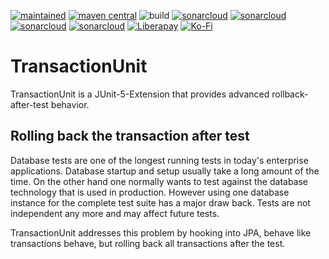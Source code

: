 [![maintained](https://img.shields.io/badge/Maintained-yes-brightgreen.svg)](https://github.com/ArneLimburg/transactionunit/graphs/commit-activity)
[![maven central](https://maven-badges.herokuapp.com/maven-central/org.transactionunit/transactionunit/badge.svg)](https://maven-badges.herokuapp.com/maven-central/org.transactionunit/transactionunit)
![build](https://github.com/ArneLimburg/transactionunit/workflows/build/badge.svg) 
[![sonarcloud](https://sonarcloud.io/api/project_badges/measure?project=ArneLimburg_transactionunit&metric=security_rating)](https://sonarcloud.io/dashboard?id=ArneLimburg_transactionunit)
[![sonarcloud](https://sonarcloud.io/api/project_badges/measure?project=ArneLimburg_transactionunit&metric=vulnerabilities)](https://sonarcloud.io/dashboard?id=ArneLimburg_transactionunit)
[![sonarcloud](https://sonarcloud.io/api/project_badges/measure?project=ArneLimburg_transactionunit&metric=bugs)](https://sonarcloud.io/dashboard?id=ArneLimburg_transactionunit)
[![sonarcloud](https://sonarcloud.io/api/project_badges/measure?project=ArneLimburg_transactionunit&metric=coverage)](https://sonarcloud.io/dashboard?id=ArneLimburg_transactionunit)
[![Liberapay](https://img.shields.io/badge/Liberapay-Donate-%23f6c915.svg)](https://liberapay.com/arnelimburg)
[![Ko-Fi](https://img.shields.io/badge/Ko--fi-Buy%20me%20a%20coffee!-%2346b798.svg)](https://ko-fi.com/arnelimburg)

# TransactionUnit

TransactionUnit is a JUnit-5-Extension that provides advanced rollback-after-test behavior. 

## Rolling back the transaction after test

Database tests are one of the longest running tests in today's enterprise applications.
Database startup and setup usually take a long amount of the time.
On the other hand one normally wants to test against the database technology that is used in production.
However using one database instance for the complete test suite has a major draw back.
Tests are not independent any more and may affect future tests.

TransactionUnit addresses this problem by hooking into JPA, behave like transactions behave,
but rolling back all transactions after the test.